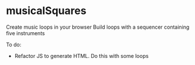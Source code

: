 # musicalSquares
Create music loops in your browser
Build loops with a sequencer containing five instruments

To do:
* Refactor JS to generate HTML. Do this with some loops
